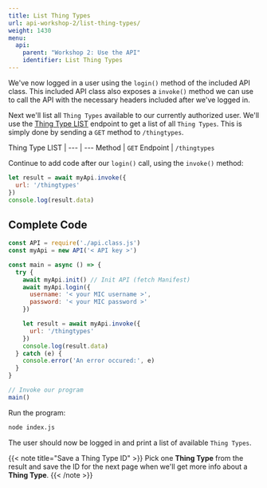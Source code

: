 ```yaml
---
title: List Thing Types
url: api-workshop-2/list-thing-types/
weight: 1430
menu:
  api:
    parent: "Workshop 2: Use the API"
    identifier: List Thing Types
---
```


We've now logged in a user using the `login()` method of the included API class. This included API class also exposes a `invoke()` method we can use to call the API with the necessary headers included after we've logged in.

Next we'll list all `Thing Types` available to our currently authorized user. We'll use the [Thing Type LIST](https://docs.telenorconnexion.com/mic/rest-api/thing-type/#list) endpoint to get a list of all `Thing Types`. This is simply done by sending a `GET` method to `/thingtypes`.

Thing Type LIST | 
--- | ---
Method | `GET`
Endpoint | `/thingtypes`

Continue to add code after our `login()` call, using the `invoke()` method:

```javascript
let result = await myApi.invoke({
  url: '/thingtypes'
})
console.log(result.data)
```

## Complete Code

```javascript
const API = require('./api.class.js')
const myApi = new API('< API key >')

const main = async () => {
  try {
    await myApi.init() // Init API (fetch Manifest)
    await myApi.login({
      username: '< your MIC username >',
      password: '< your MIC password >'
    })

    let result = await myApi.invoke({
      url: '/thingtypes'
    })
    console.log(result.data)
  } catch (e) {
    console.error('An error occured:', e)
  }
}

// Invoke our program
main()
```

Run the program:

```sh
node index.js
```

The user should now be logged in and print a list of available `Thing Types`.

{{< note title="Save a Thing Type ID" >}}
Pick one **Thing Type** from the result and save the ID for the next page when we'll get more info about a **Thing Type**.
{{< /note >}}
